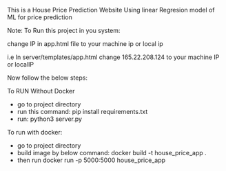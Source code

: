 This is a House Price Prediction Website Using linear Regresion model of ML for price prediction

Note: To Run this project in you system:

change IP in app.html file to your machine ip or local ip

i.e In  server/templates/app.html
change 165.22.208.124 to your machine IP or localIP 

Now follow the below steps:

To RUN Without Docker
* go to project directory
* run  this command:
pip install requirements.txt
* run:
    python3 server.py

To run with docker:

* go to project directory
* build image by below command:
    docker build -t house_price_app .
* then run
   docker run -p 5000:5000 house_price_app

